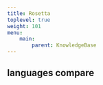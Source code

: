 ```yaml
---
title: Rosetta
toplevel: true
weight: 101
menu:
    main:
        parent: KnowledgeBase
---
```


## languages compare
